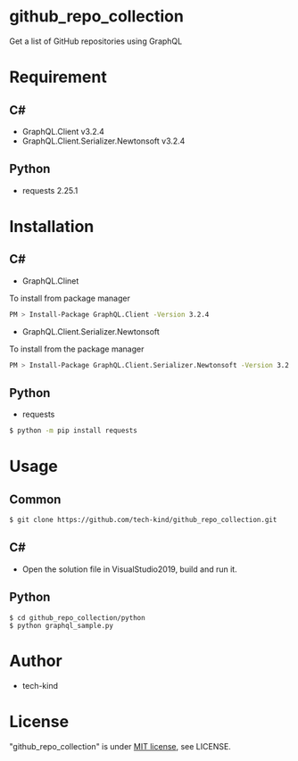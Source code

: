 # github_repo_collection

Get a list of GitHub repositories using GraphQL

# Requirement

## C#

* GraphQL.Client v3.2.4
* GraphQL.Client.Serializer.Newtonsoft v3.2.4
 
## Python

* requests 2.25.1

# Installation

## C#

* GraphQL.Clinet

To install from package manager
```bash
PM > Install-Package GraphQL.Client -Version 3.2.4
```

* GraphQL.Client.Serializer.Newtonsoft

To install from the package manager
```bash
PM > Install-Package GraphQL.Client.Serializer.Newtonsoft -Version 3.2.4
```

## Python

* requests

```bash
$ python -m pip install requests
```
 
# Usage

## Common

```bash
$ git clone https://github.com/tech-kind/github_repo_collection.git
```

## C#

* Open the solution file in VisualStudio2019, build and run it.

## Python

```
$ cd github_repo_collection/python
$ python graphql_sample.py
```

# Author
 
* tech-kind
 
# License
 
"github_repo_collection" is under [MIT license](https://en.wikipedia.org/wiki/MIT_License), see LICENSE.
